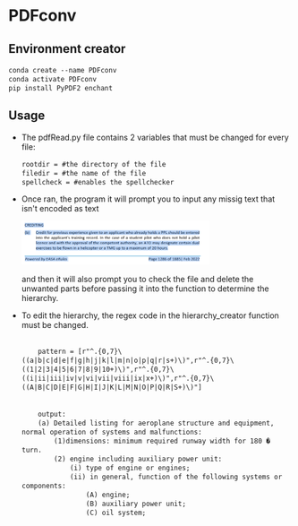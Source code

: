 # PDFconv

## Environment creator
```
conda create --name PDFconv 
conda activate PDFconv
pip install PyPDF2 enchant
```
## Usage
  - The pdfRead.py file contains 2 variables that must be changed for every file:
    ``` 
    rootdir = #the directory of the file
    filedir = #the name of the file
    spellcheck = #enables the spellchecker
    ```
  - Once ran, the program it will prompt you to input any missig text that isn't encoded as text
    
    <img src=Images/example.png width="70%"/>

    and then it will also prompt you to check the file and delete the unwanted parts before passing it into the function to determine the hierarchy.

  - To edit the hierarchy, the regex code in the hierarchy_creator function must be changed.

    ```
    
        pattern = [r"^.{0,7}\((a|b|c|d|e|f|g|h|j|k|l|m|n|o|p|q|r|s+)\)",r"^.{0,7}\((1|2|3|4|5|6|7|8|9|10+)\)",r"^.{0,7}\((i|ii|iii|iv|v|vi|vii|viii|ix|x+)\)",r"^.{0,7}\((A|B|C|D|E|F|G|H|I|J|K|L|M|N|O|P|Q|R|S+)\)"]


        output:
        (a) Detailed listing for aeroplane structure and equipment, normal operation of systems and malfunctions: 
	        (1)dimensions: minimum required runway width for 180 � turn. 
	        (2) engine including auxiliary power unit: 
		        (i) type of engine or engines; 
		        (ii) in general, function of the following systems or components:
			        (A) engine; 
			        (B) auxiliary power unit; 
			        (C) oil system; 
    ``` 
